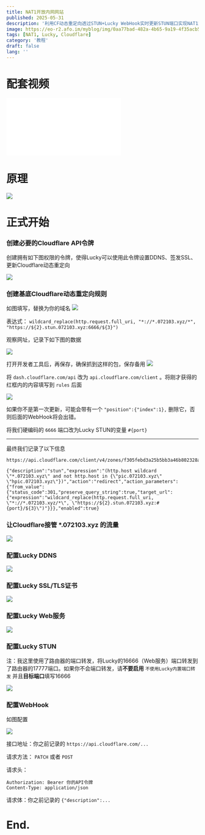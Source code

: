 ```yaml
---
title: NAT1开放内网网站
published: 2025-05-31
description: '利用CF动态重定向透过STUN+Lucky WebHook实时更新STUN端口实现NAT1家宽建站'
image: https://eo-r2.afo.im/myblog/img/0aa77bad-482a-4b65-9a19-4f35acb570ba.webp
tags: [NAT1, Lucky, Cloudflare]
category: '教程'
draft: false 
lang: ''
---
```


# 配套视频

<iframe src="//player.bilibili.com/player.html?isOutside=true&aid=114597528936170&bvid=BV1hY7szUEbu&cid=30235755189&p=1" scrolling="no" border="0" frameborder="no" framespacing="0" allowfullscreen="true"></iframe>

# 原理

![](https://eo-r2.afo.im/myblog/img/7c517b72-8287-4707-8dff-12690a71d592.webp)

# 正式开始

### 创建必要的Cloudflare API令牌

创建拥有如下图权限的令牌，使得Lucky可以使用此令牌设置DDNS、签发SSL、更新Cloudflare动态重定向

![](https://eo-r2.afo.im/myblog/img/890468f0-7e7f-42b9-ba57-f98e3b964626.webp)

### 创建基底Cloudflare动态重定向规则

如图填写，替换为你的域名
![](https://eo-r2.afo.im/myblog/img/9c4a1cb0-d1c6-4e9b-b2bb-dfd6b6fe6306.webp)

表达式： `wildcard_replace(http.request.full_uri, "*://*.072103.xyz/*", "https://${2}.stun.072103.xyz:6666/${3}")`

观察网址，记录下如下图的数据

![](https://eo-r2.afo.im/myblog/img/bdd05652-4676-418f-b8aa-1dfc5b3dfab1.webp)

打开开发者工具后，再保存，确保抓到这样的包，保存备用
![](https://eo-r2.afo.im/myblog/img/60e191a3-c4d8-40a2-b9b7-13af0fae38ab.webp)

将 `dash.cloudflare.com/api` 改为 `api.cloudflare.com/client` 。将刚才获得的红框内的内容填写到 `rules` 后面

![](https://eo-r2.afo.im/myblog/img/b1a7a07c-7b4b-49ff-a152-938e30d93ee6.webp)

如果你不是第一次更新，可能会带有一个 `"position":{"index":1},` 删除它，否则后面的WebHook将会出错。

将我们硬编码的 `6666` 端口改为Lucky STUN的变量 `#{port}`

---

最终我们记录了以下信息

```
https://api.cloudflare.com/client/v4/zones/f305febd3a25b5bb3a46b802328a75a8/rulesets/35218f125f7f4421b4c76314464689a2/rules/17228a4add70429c9cdd38eb7fec1d02

{"description":"stun","expression":"(http.host wildcard \"*.072103.xyz\" and not http.host in {\"pic.072103.xyz\" \"hpic.072103.xyz\"})","action":"redirect","action_parameters":{"from_value":{"status_code":301,"preserve_query_string":true,"target_url":{"expression":"wildcard_replace(http.request.full_uri, \"*://*.072103.xyz/*\", \"https://${2}.stun.072103.xyz:#{port}/${3}\")"}}},"enabled":true}
```

### 让Cloudflare接管 *.072103.xyz 的流量

![](https://eo-r2.afo.im/myblog/img/72dd5daa-a10f-4fa1-816f-8be18abc2587.webp)

### 配置Lucky DDNS

![](https://eo-r2.afo.im/myblog/img/bf6eafd3-3f7b-4a71-8c4f-c0bd34703eee.webp)

### 配置Lucky SSL/TLS证书

![](https://eo-r2.afo.im/myblog/img/80fc1bda-334d-4444-b063-2d3202de8296.webp)

### 配置Lucky Web服务

![](https://eo-r2.afo.im/myblog/img/8f64210e-2bb3-4014-96e7-3af577a722f0.webp)

### 配置Lucky STUN

注：我这里使用了路由器的端口转发，将Lucky的16666（Web服务）端口转发到了路由器的17777端口。如果你不会端口转发，请**不要启用** `不使用Lucky内置端口转发` 并且**目标端口**填写16666

![](https://eo-r2.afo.im/myblog/img/88f5e404-271b-4d20-98c7-b7f39a9247b2.webp)

### 配置WebHook

如图配置

![](https://eo-r2.afo.im/myblog/img/559bce4c-ed44-4523-a623-7058ef1082dc.webp)

接口地址：你之前记录的 `https://api.cloudflare.com/...`

请求方法： `PATCH` 或者 `POST`

请求头：

```
Authorization: Bearer 你的API令牌
Content-Type: application/json
```

请求体：你之前记录的 `{"description":...` 

# End.
